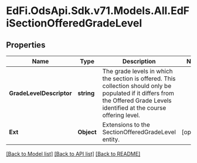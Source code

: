 # EdFi.OdsApi.Sdk.v71.Models.All.EdFiSectionOfferedGradeLevel

## Properties

Name | Type | Description | Notes
------------ | ------------- | ------------- | -------------
**GradeLevelDescriptor** | **string** | The grade levels in which the section is offered. This collection should only be populated if it differs from the Offered Grade Levels identified at the course offering level. | 
**Ext** | **Object** | Extensions to the SectionOfferedGradeLevel entity. | [optional] 

[[Back to Model list]](../../README.md#documentation-for-models) [[Back to API list]](../../README.md#documentation-for-api-endpoints) [[Back to README]](../../README.md)


